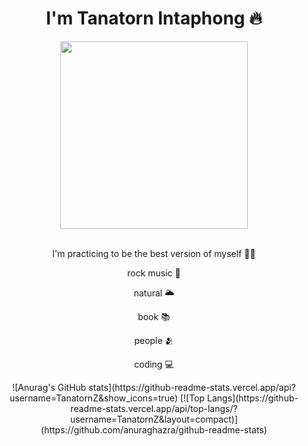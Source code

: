 
<div id="header" align="center">
  <h1 > I'm Tanatorn Intaphong 🔥</h1>
  <img src="https://media.giphy.com/media/gui67fZ3xIneM/giphy.gif" width="300"/>
  

  <div width="200"> 
  &nbsp;
    
  I'm practicing to be the best version of myself ✌🏻

  rock music 🎸
    
  natural 🌥️
    
  book 📚

  people 🫂

  coding 💻
   
  </div>
  

 
  <div style="display: flex ; gap: 4px; align-items: center">
    ![Anurag's GitHub stats](https://github-readme-stats.vercel.app/api?username=TanatornZ&show_icons=true)
    [![Top Langs](https://github-readme-stats.vercel.app/api/top-langs/?username=TanatornZ&layout=compact)](https://github.com/anuraghazra/github-readme-stats)
  </div>
   
</div>
